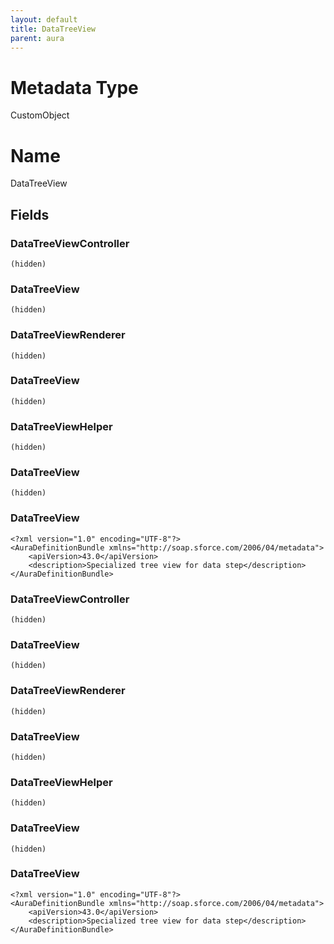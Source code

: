 ```yaml
---
layout: default
title: DataTreeView
parent: aura
---
```

# Metadata Type
CustomObject

# Name
DataTreeView
## Fields
### DataTreeViewController

```
(hidden)
```
### DataTreeView

```
(hidden)
```
### DataTreeViewRenderer

```
(hidden)
```
### DataTreeView

```
(hidden)
```
### DataTreeViewHelper

```
(hidden)
```
### DataTreeView

```
(hidden)
```
### DataTreeView

```
<?xml version="1.0" encoding="UTF-8"?>
<AuraDefinitionBundle xmlns="http://soap.sforce.com/2006/04/metadata">
    <apiVersion>43.0</apiVersion>
    <description>Specialized tree view for data step</description>
</AuraDefinitionBundle>
```
### DataTreeViewController

```
(hidden)
```
### DataTreeView

```
(hidden)
```
### DataTreeViewRenderer

```
(hidden)
```
### DataTreeView

```
(hidden)
```
### DataTreeViewHelper

```
(hidden)
```
### DataTreeView

```
(hidden)
```
### DataTreeView

```
<?xml version="1.0" encoding="UTF-8"?>
<AuraDefinitionBundle xmlns="http://soap.sforce.com/2006/04/metadata">
    <apiVersion>43.0</apiVersion>
    <description>Specialized tree view for data step</description>
</AuraDefinitionBundle>
```
